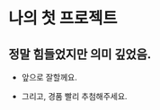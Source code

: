 나의 첫 프로젝트
================

정말 힘들었지만 의미 깊었음.
----------------------------

* 앞으로 잘할께요.

* 그리고, 경품 빨리 추첨해주세요.
